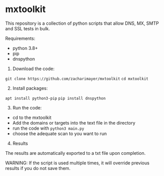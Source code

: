 # mxtoolkit

This repository is a collection of python scripts that allow DNS, MX, SMTP and SSL tests in bulk.

Requirements:
  - python 3.8+
  - pip
  - dnspython
  


  1. Download the code:
  
  ```git clone https://github.com/zacharimayer/mxtoolkit```
  ```cd mxtoolkit```
  
  2. Install packages:
  
  ```apt install python3-pip```
  ```pip install dnspython```
  
  3. Run the code:
  
  - cd to the mxtoolkit
  - Add the domains or targets into the text file in the directory
  - run the code with ```python3 main.py```
  - choose the adequate scan to you want to run
  
  4. Results
  
  The results are automatically exported to a txt file upon completion. 
  
  WARNING: If the script is used multiple times, it will override previous results if you do not save them.
